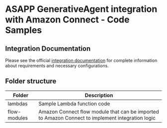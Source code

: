 # ASAPP GenerativeAgent integration with Amazon Connect - Code Samples

## Integration Documentation
Please see the official [integration documentation](https://docs.asapp.com/generativeagent/integrate/amazon-connect) for complete information about requirements and necessary configurations.


## Folder structure

| Folder       | Description                                                                                      |
| ------------ | ------------------------------------------------------------------------------------------------ |
| lambdas      | Sample Lambda function code                                                                      |
| flow-modules | Amazon Connect flow module that can be imported to Amazon Connect to implement integration logic |
